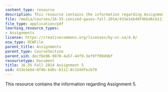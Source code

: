 ```yaml
---
content_type: resource
description: This resource contains the information regarding Assignment 5.
file: /media/courses/16-55-ionized-gases-fall-2014/433e1eb40f4bbd6cb1118c32ddfecb70_MIT16_55F14_Assignment5.pdf
file_type: application/pdf
learning_resource_types:
- Assignments
license: https://creativecommons.org/licenses/by-nc-sa/4.0/
ocw_type: OCWFile
parent_title: Assignments
parent_type: CourseSection
parent_uid: decf8e96-9870-4a57-44f9-3ef9ff09496f
resourcetype: Document
title: 16.55 Fall 2014 Assignment 5
uid: 433e1eb4-0f4b-bd6c-b111-8c32ddfecb70
---
```

This resource contains the information regarding Assignment 5.